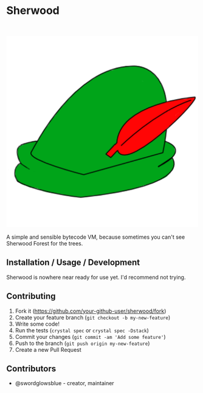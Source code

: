 # Sherwood

<img text-align="center" src=""></img>

![](logo.png?raw=true)

A simple and sensible bytecode VM, because sometimes you can't see Sherwood Forest for the trees.

## Installation / Usage / Development

Sherwood is nowhere near ready for use yet. I'd recommend not trying.

## Contributing

1. Fork it (<https://github.com/your-github-user/sherwood/fork>)
2. Create your feature branch (`git checkout -b my-new-feature`)
3. Write some code!
4. Run the tests (`crystal spec` or `crystal spec -Dstack`)
5. Commit your changes (`git commit -am 'Add some feature'`)
6. Push to the branch (`git push origin my-new-feature`)
7. Create a new Pull Request

## Contributors

- @swordglowsblue - creator, maintainer
